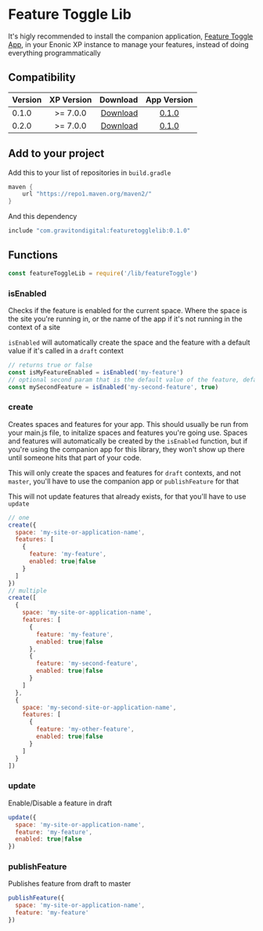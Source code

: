# Feature Toggle Lib
It's higly recommended to install the companion application, [Feature Toggle App](https://github.com/GravitonDigital/feature-toggle-app), in your Enonic XP instance to manage your features, instead of doing everything programmatically
## Compatibility

| Version       | XP Version            | Download  | App Version |
| ------------- |:-------------:| -----:| :-----:|
| 0.1.0         | >= 7.0.0      | [Download](https://repo1.maven.org/maven2/com/gravitondigital/featuretogglelib/0.1.0/featuretogglelib-0.1.0.jar)     | [0.1.0](https://repo1.maven.org/maven2/com/gravitondigital/featuretoggleapp/0.1.0/featuretoggleapp-0.1.0.jar)
| 0.2.0         | >= 7.0.0      | [Download](https://repo1.maven.org/maven2/com/gravitondigital/featuretogglelib/0.2.0/featuretogglelib-0.2.0.jar)     | [0.1.0](https://repo1.maven.org/maven2/com/gravitondigital/featuretoggleapp/0.1.0/featuretoggleapp-0.1.0.jar)

## Add to your project

Add this to your list of repositories in `build.gradle`
```groovy
maven {
    url "https://repo1.maven.org/maven2/"
}
```

And this dependency
```groovy
include "com.gravitondigital:featuretogglelib:0.1.0"
```

## Functions
```javascript
const featureToggleLib = require('/lib/featureToggle')
```
### isEnabled
Checks if the feature is enabled for the current space. Where the space is the site you're running in, or the name of the app if it's not running in the context of a site

`isEnabled` will automatically create the space and the feature with a default value if it's called in a `draft` context

```javascript
// returns true or false
const isMyFeatureEnabled = isEnabled('my-feature')
// optional second param that is the default value of the feature, defaults to false if not passed
const mySecondFeature = isEnabled('my-second-feature', true)
```


### create
Creates spaces and features for your app. This should usually be run from your main.js file, to initalize spaces and features you're going use. Spaces and features will automatically be created by the `isEnabled` function, but if you're using the companion app for this library, they won't show up there until someone hits that part of your code.

This will only create the spaces and features for `draft` contexts, and not `master`,  you'll have to use the companion app or `publishFeature` for that

This will not update features that already exists, for that you'll have to use `update`

```javascript
// one
create({
  space: 'my-site-or-application-name',
  features: [
    {
      feature: 'my-feature',
      enabled: true|false
    }
  ]
})
// multiple
create([
  {
    space: 'my-site-or-application-name',
    features: [
      {
        feature: 'my-feature',
        enabled: true|false
      },
      {
        feature: 'my-second-feature',
        enabled: true|false
      }
    ]
  },
  {
    space: 'my-second-site-or-application-name',
    features: [
      {
        feature: 'my-other-feature',
        enabled: true|false
      }
    ]
  }
])
```

### update
Enable/Disable a feature in draft

```javascript
update({
  space: 'my-site-or-application-name',
  feature: 'my-feature',
  enabled: true|false
})
```

### publishFeature
Publishes feature from draft to master

```javascript
publishFeature({
  space: 'my-site-or-application-name',
  feature: 'my-feature'
})
```